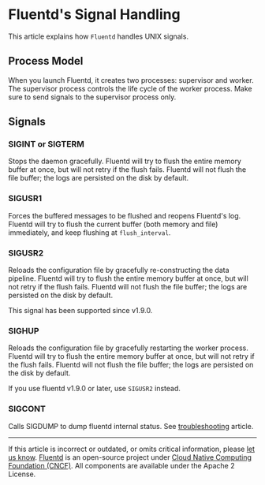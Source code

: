 # Fluentd's Signal Handling

This article explains how `Fluentd` handles UNIX signals.


## Process Model

When you launch Fluentd, it creates two processes: supervisor and
worker. The supervisor process controls the life cycle of the worker
process. Make sure to send signals to the supervisor process only.


## Signals


### SIGINT or SIGTERM

Stops the daemon gracefully. Fluentd will try to flush the entire memory
buffer at once, but will not retry if the flush fails. Fluentd will not
flush the file buffer; the logs are persisted on the disk by default.


### SIGUSR1

Forces the buffered messages to be flushed and reopens Fluentd's log.
Fluentd will try to flush the current buffer (both memory and file)
immediately, and keep flushing at `flush_interval`.


### SIGUSR2

Reloads the configuration file by gracefully re-constructing the data pipeline.
Fluentd will try to flush the entire memory buffer at once, but will not retry
if the flush fails. Fluentd will not flush the file buffer; the logs are
persisted on the disk by default.

This signal has been supported since v1.9.0.


### SIGHUP

Reloads the configuration file by gracefully restarting the worker
process. Fluentd will try to flush the entire memory buffer at once, but
will not retry if the flush fails. Fluentd will not flush the file
buffer; the logs are persisted on the disk by default.

If you use fluentd v1.9.0 or later, use `SIGUSR2` instead.


### SIGCONT

Calls SIGDUMP to dump fluentd internal status. See
[troubleshooting](/deployment/trouble-shooting.md/#dump-fluentd-internal-information) article.


------------------------------------------------------------------------

If this article is incorrect or outdated, or omits critical information, please [let us know](https://github.com/fluent/fluentd-docs-gitbook/issues?state=open).
[Fluentd](http://www.fluentd.org/) is an open-source project under [Cloud Native Computing Foundation (CNCF)](https://cncf.io/). All components are available under the Apache 2 License.
